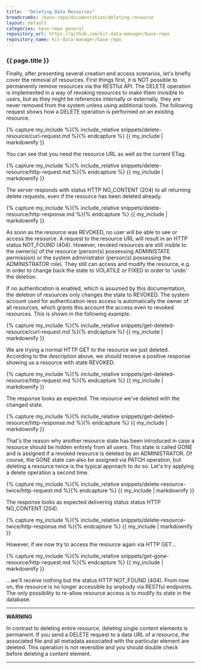 ```yaml
---
title:  "Deleting Data Resources"
breadcrumbs: /base-repo/documentation/deleting-resource
layout: default
categories: base-repo general
repository_url: https://github.com/kit-data-manager/base-repo
repository_name: kit-data-manager/base-repo
---
```


### {{ page.title }}

Finally, after presenting several creation and access scenarios, let's briefly cover the removal of resources. First things first, it is NOT possible to permanently remove resources via the RESTful API. The DELETE operation
is implemented in a way of revoking resources to make them invisible to users, but as they might be references internally or externally, they are never removed from the system unless using additional tools. The following request
shows how a DELETE operation is performed on an existing resource.

{% capture my_include %}{% include_relative snippets/delete-resource/curl-request.md %}{% endcapture %}
{{ my_include | markdownify }}

You can see that you need the resource URL as well as the current ETag.

{% capture my_include %}{% include_relative snippets/delete-resource/http-request.md %}{% endcapture %}
{{ my_include | markdownify }}

The server responds with status HTTP NO_CONTENT (204) to all returning delete requests, even if the resource has been deleted already.

{% capture my_include %}{% include_relative snippets/delete-resource/http-response.md %}{% endcapture %}
{{ my_include | markdownify }}

As soon as the resource was REVOKED, no user will be able to see or access the resource. A request to the resource URL will result in an HTTP status NOT_FOUND (404).
However, revoked resources are still visible to the owner(s) of the resource (person(s) possessing ADMINISTATE permission) or the system administrator (person(s) possessing the ADMINISTRATOR role). They still can access
and modify the resource, e.g. in order to change back the state to VOLATILE or FIXED in order to 'undo' the deletion.

If no authentication is enabled, which is assumed by this documentation, the deletion of resources only changes the state to REVOKED. The system account used for authentication-less access is automatically the owner
of all resources, which grants this account the access even to revoked resources. This is shown in the following example.

{% capture my_include %}{% include_relative snippets/get-deleted-resource/curl-request.md %}{% endcapture %}
{{ my_include | markdownify }}

We are trying a normal HTTP GET to the resource we just deleted. According to the description above, we should receive a positive response showing us a resource with state REVOKED.

{% capture my_include %}{% include_relative snippets/get-deleted-resource/http-request.md %}{% endcapture %}
{{ my_include | markdownify }}

The response looks as expected. The resource we've deleted with the changed state. 

{% capture my_include %}{% include_relative snippets/get-deleted-resource/http-response.md %}{% endcapture %}
{{ my_include | markdownify }}

That's the reason why another resource state has been introduced in case a resource should be hidden entirely from all users. This state is called GONE and is assigned if a revoked resource is deleted by 
an ADMINISTRATOR. Of course, the GONE state can also be assigned via PATCH operation, but deleting a resource twice is the typical approach to do so. Let's try applying a delete operation a second time.

{% capture my_include %}{% include_relative snippets/delete-resource-twice/http-request.md %}{% endcapture %}
{{ my_include | markdownify }}

The response looks as expected delivering status status HTTP NO_CONTENT (204).

{% capture my_include %}{% include_relative snippets/delete-resource-twice/http-response.md %}{% endcapture %}
{{ my_include | markdownify }}

However, if we now try to access the resource again via HTTP GET...

{% capture my_include %}{% include_relative snippets/get-gone-resource/http-request.md %}{% endcapture %}
{{ my_include | markdownify }}

...we'll receive nothing but the status HTTP NOT_FOUND (404). From now on, the resource is no longer accessible by anybody via RESTful endpoints. The only possibility to re-allow resource access is to modify its state 
in the database.

---
**WARNING**

In contrast to deleting entire resource, deleting single content elements is permanent. If you send a DELETE request to a data URL of a resource, the associated file and all metadata associated with the particular 
element are deleted. This operation is not reversible and you should double check before deleting a content element.

---
